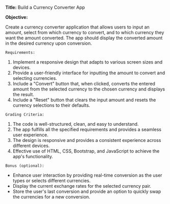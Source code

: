 **Title:** Build a Currency Converter App

**Objective:**

Create a currency converter application that allows users to input an amount, select from which currency to convert, and to which currency they want the amount converted. The app should display the converted amount in the desired currency upon conversion.

```Requirements:```
1. Implement a responsive design that adapts to various screen sizes and devices.
2. Provide a user-friendly interface for inputting the amount to convert and selecting currencies.
3. Include a "Convert" button that, when clicked, converts the entered amount from the selected currency to the chosen currency and displays the result.
4. Include a "Reset" button that clears the input amount and resets the currency selections to their defaults.

```Grading Criteria:```

1. The code is well-structured, clean, and easy to understand.
2. The app fulfills all the specified requirements and provides a seamless user experience.
3. The design is responsive and provides a consistent experience across different devices.
4. Effective use of HTML, CSS, Bootstrap, and JavaScript to achieve the app's functionality.

```Bonus (optional):```

- Enhance user interaction by providing real-time conversion as the user types or selects different currencies.
- Display the current exchange rates for the selected currency pair.
- Store the user's last conversion and provide an option to quickly swap the currencies for a new conversion.
